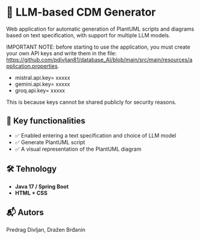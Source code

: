# 🧠 LLM-based CDM Generator

Web application for automatic generation of PlantUML scripts and diagrams based on text specification, with support for multiple LLM models.

IMPORTANT NOTE: before starting to use the application, you must create your own API keys and write them in the file: https://github.com/pdivljan81/database_AI/blob/main/src/main/resources/application.properties.
- mistral.api.key= xxxxx
- gemini.api.key= xxxxx
- groq.api.key= xxxxx

This is because keys cannot be shared publicly for security reasons.

## 📌 Key functionalities

- ✅ Enabled entering a text specification and choice of LLM model
- ✅ Generate PlantUML script
- ✅ A visual representation of the PlantUML diagram


## 🛠️ Tehnology

- **Java 17 / Spring Boot**
- **HTML + CSS**

## 📬 Autors
Predrag Divljan, Dražen Brđanin
